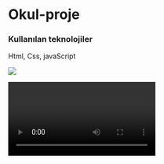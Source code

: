 <h1>Okul-proje</h1>

<h3>Kullanılan teknolojiler</h3>

Html, Css, javaScript

![](ekran1.gif)

![](ekran2.mp4)
